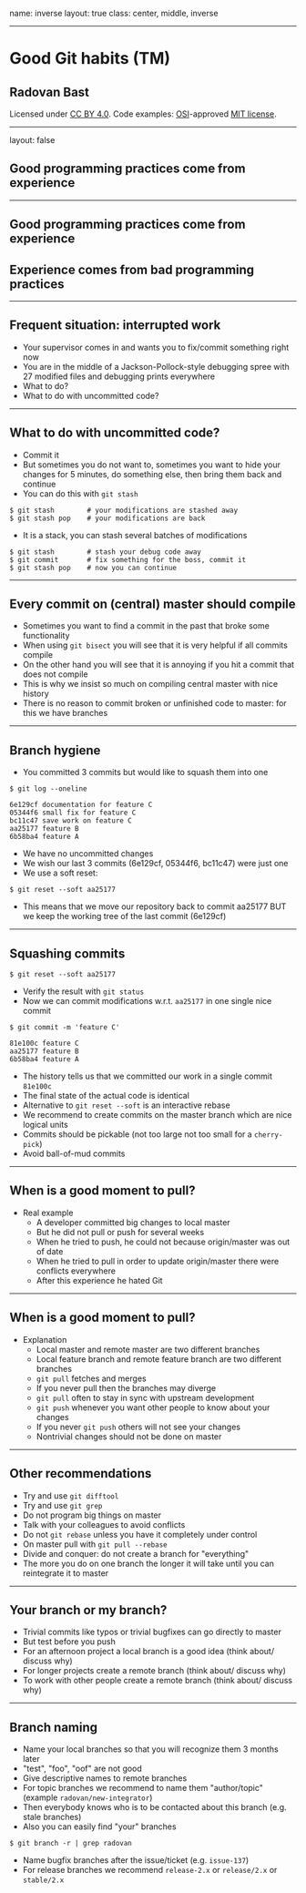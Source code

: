 name: inverse
layout: true
class: center, middle, inverse

---

# Good Git habits (TM)

## Radovan Bast

Licensed under [CC BY 4.0](https://creativecommons.org/licenses/by/4.0/).
Code examples: [OSI](http://opensource.org)-approved [MIT license](http://opensource.org/licenses/mit-license.html).

---

layout: false

## Good programming practices come from experience

---

## Good programming practices come from experience

## Experience comes from bad programming practices

---

## Frequent situation: interrupted work

- Your supervisor comes in and wants you to fix/commit something right now
- You are in the middle of a Jackson-Pollock-style debugging spree with 27 modified files
  and debugging prints everywhere
- What to do?
- What to do with uncommitted code?

---

## What to do with uncommitted code?

- Commit it
- But sometimes you do not want to, sometimes you want to hide your changes for 5 minutes,
  do something else, then bring them back and continue
- You can do this with `git stash`

```shell
$ git stash        # your modifications are stashed away
$ git stash pop    # your modifications are back
```

- It is a stack, you can stash several batches of modifications

```shell
$ git stash        # stash your debug code away
$ git commit       # fix something for the boss, commit it
$ git stash pop    # now you can continue
```

---

## Every commit on (central) master should compile

- Sometimes you want to find a commit in the past that broke some functionality
- When using `git bisect` you will see that it is very helpful if all commits compile
- On the other hand you will see that it is annoying if you hit a commit that does not compile
- This is why we insist so much on compiling central master with nice history
- There is no reason to commit broken or unfinished code to master: for this we have branches

---

## Branch hygiene

- You committed 3 commits but would like to squash them into one

```shell
$ git log --oneline

6e129cf documentation for feature C
05344f6 small fix for feature C
bc11c47 save work on feature C
aa25177 feature B
6b58ba4 feature A
```

- We have no uncommitted changes
- We wish our last 3 commits (6e129cf, 05344f6, bc11c47) were just one
- We use a soft reset:

```shell
$ git reset --soft aa25177
```

- This means that we move our repository back to commit aa25177
  BUT we keep the working tree of the last commit (6e129cf)

---

## Squashing commits

```shell
$ git reset --soft aa25177
```

- Verify the result with `git status`
- Now we can commit modifications w.r.t. `aa25177` in one single nice commit

```shell
$ git commit -m 'feature C'

81e100c feature C
aa25177 feature B
6b58ba4 feature A
```

- The history tells us that we committed our work in a single commit `81e100c`
- The final state of the actual code is identical
- Alternative to `git reset --soft` is an interactive rebase
- We recommend to create commits on the master branch which are nice logical
  units
- Commits should be pickable (not too large not too small for a `cherry-pick`)
- Avoid ball-of-mud commits

---

## When is a good moment to pull?

- Real example
    - A developer committed big changes to local master
    - But he did not pull or push for several weeks
    - When he tried to push, he could not because origin/master was out of date
    - When he tried to pull in order to update origin/master there were conflicts everywhere
    - After this experience he hated Git

---

## When is a good moment to pull?

- Explanation
    - Local master and remote master are two different branches
    - Local feature branch and remote feature branch are two different branches
    - `git pull` fetches and merges
    - If you never pull then the branches may diverge
    - `git pull` often to stay in sync with upstream development
    - `git push` whenever you want other people to know about your changes
    - If you never `git push` others will not see your changes
    - Nontrivial changes should not be done on master

---

## Other recommendations

- Try and use `git difftool`
- Try and use `git grep`
- Do not program big things on master
- Talk with your colleagues to avoid conflicts
- Do not `git rebase` unless you have it completely under control
- On master pull with `git pull --rebase`
- Divide and conquer: do not create a branch for "everything"
- The more you do on one branch the longer it will take until you can reintegrate it to master

---

## Your branch or my branch?

- Trivial commits like typos or trivial bugfixes can go directly to master
- But test before you push
- For an afternoon project a local branch is a good idea (think about/ discuss why)
- For longer projects create a remote branch (think about/ discuss why)
- To work with other people create a remote branch (think about/ discuss why)

---

## Branch naming

- Name your local branches so that you will recognize them 3 months later
- "test", "foo", "oof" are not good
- Give descriptive names to remote branches
- For topic branches we recommend to name them "author/topic" (example `radovan/new-integrator`)
- Then everybody knows who is to be contacted about this branch (e.g. stale branches)
- Also you can easily find "your" branches

```shell
$ git branch -r | grep radovan
```

- Name bugfix branches after the issue/ticket (e.g. `issue-137`)
- For release branches we recommend `release-2.x` or `release/2.x` or `stable/2.x`
